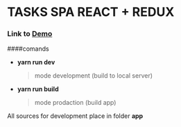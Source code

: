 # TASKS SPA REACT + REDUX

### Link to [Demo](https://kir4ik.github.io/tasks_spa_react/)

####comands
* __yarn run dev__
    >mode development (build to local server)
* __yarn run build__
    >mode prodaction (build app)

All sources for development place in folder __app__